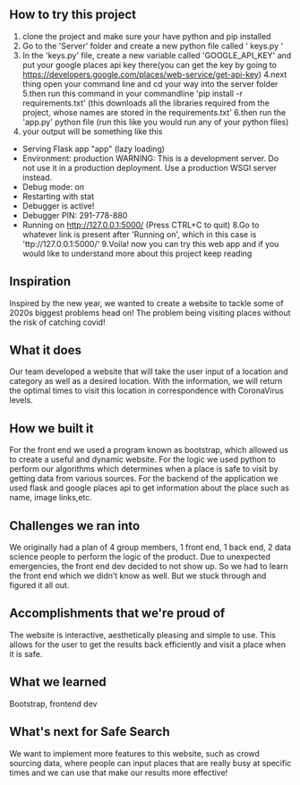 ## How to try this project
1. clone the project and make sure your have python and pip installed
2. Go to the 'Server' folder and create a new python file called ' keys.py '
3. In the 'keys.py' file, create a new variable called 'GOOGLE_API_KEY' and put your google places api key there(you can get the key by going to https://developers.google.com/places/web-service/get-api-key)
4.next thing open your command line and cd your way into the server folder
5.then run this command in your commandline 'pip install -r requirements.txt' (this downloads all the libraries required from the project, whose names are stored in the requirements.txt'
6.then run the 'app.py' python file (run this like you would run any of your python files)
7. your output will be something like this
  * Serving Flask app "app" (lazy loading)
  * Environment: production
    WARNING: This is a development server. Do not use it in a production deployment.
    Use a production WSGI server instead.
  * Debug mode: on
  * Restarting with stat
  * Debugger is active!
  * Debugger PIN: 291-778-880
  * Running on http://127.0.0.1:5000/ (Press CTRL+C to quit)
8.Go to whatever link is present after 'Running on', which in this case is 'ttp://127.0.0.1:5000/'
9.Voila! now you can try this web app and if you would like to understand more about this project keep reading

## Inspiration
Inspired by the new year, we wanted to create a website to tackle some of 2020s biggest problems head on! The problem being visiting places without the risk of catching covid!

## What it does
Our team developed a website that will take the user input of a location and category as well as a desired location. With the information, we will return the optimal times to visit this location in correspondence with CoronaVirus levels.

## How we built it
For the front end we used a program known as bootstrap, which allowed us to create a useful and dynamic website. For the logic we used python to perform our algorithms which determines when a place is safe to visit by getting data from various sources. For the backend of the application we used flask and google places api to get information about the place such as name, image links,etc.

## Challenges we ran into
We originally had a plan of 4 group members, 1 front end, 1 back end, 2 data science people to perform the logic of the product. Due to unexpected emergencies, the front end dev decided to not show up. So we had to learn the front end which we didn’t know as well. But we stuck through and figured it all out.

## Accomplishments that we're proud of
The website is interactive, aesthetically pleasing and simple to use. This allows for the user to get the results back efficiently and visit a place when it is safe.

## What we learned
Bootstrap, frontend dev

## What's next for Safe Search
We want to implement more features to this website, such as crowd sourcing data, where people can input places that are really busy at specific times and we can use that make our results more effective!


